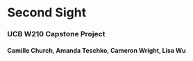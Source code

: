 # Second Sight
### UCB W210 Capstone Project 
#### Camille Church, Amanda Teschko, Cameron Wright, Lisa Wu
